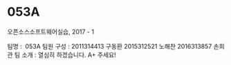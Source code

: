 # 053A

오픈소스소프트웨어실습, 2017 - 1

팀명 :  053A
팀원 구성 : 2011314413 구동환
									2015312521 노해찬
									2016313857 손희관
팀 소개 : 열심히 하겠습니다. A+ 주세요!

